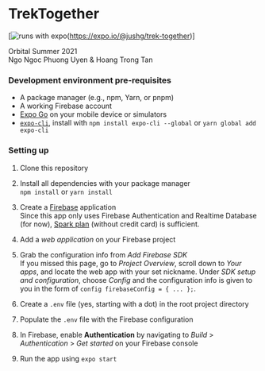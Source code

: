 # TrekTogether

[![runs with expo](https://img.shields.io/badge/Runs%20with%20Expo-4630EB.svg?style=flat&logo=EXPO&labelColor=f3f3f3&logoColor=000)(https://expo.io/@jushg/trek-together)]


Orbital Summer 2021  
Ngo Ngoc Phuong Uyen &amp; Hoang Trong Tan

### Development environment pre-requisites
- A package manager (e.g., npm, Yarn, or pnpm)
- A working Firebase account
- [Expo Go](https://expo.io/tools#client) on your mobile device or simulators
- [`expo-cli`](https://expo.io/tools#cli), install with `npm install expo-cli --global` or `yarn global add expo-cli`

### Setting up
1. Clone this repository  

2. Install all dependencies with your package manager  
`npm install` or `yarn install`

3. Create a [Firebase](https://firebase.google.com) application  
Since this app only uses Firebase Authentication and Realtime Database (for now), [Spark plan](https://firebase.google.com/pricing) (without credit card) is sufficient.

4. Add a _web application_ on your Firebase project  

5. Grab the configuration info from _Add Firebase SDK_  
If you missed this page, go to _Project Overview_, scroll down to _Your apps_, and locate the web app with your set nickname. Under _SDK setup and configuration_, choose _Config_ and the configuration info is given to you in the form of `config firebaseConfig = { ... };`.

6. Create a `.env` file (yes, starting with a dot) in the root project directory

7. Populate the `.env` file with the Firebase configuration

8. In Firebase, enable **Authentication** by navigating to _Build_ > _Authentication_ > _Get started_ on your Firebase console

9. Run the app using `expo start`
